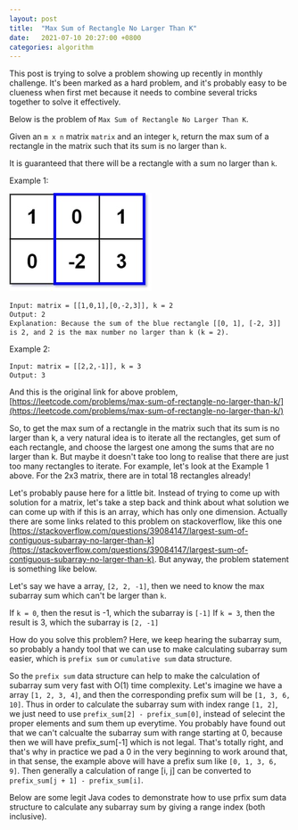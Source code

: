 ```yaml
---
layout: post
title:  "Max Sum of Rectangle No Larger Than K"
date:   2021-07-10 20:27:00 +0800
categories: algorithm
---
```


This post is trying to solve a problem showing up recently in monthly challenge. It's been marked as a hard problem, and it's probably easy to be clueness when first met because it needs to combine several tricks together to solve it effectively.

Below is the problem of `Max Sum of Rectangle No Larger Than K`. 

Given an `m x n` matrix `matrix` and an integer `k`, return the max sum of a rectangle in the matrix such that its sum is no larger than `k`.

It is guaranteed that there will be a rectangle with a sum no larger than `k`.

Example 1:

![Grid Sum](https://github.com/ywchang/ywchang.github.io/blob/master/_imgs/2021-07-10-example-grid-sum.jpeg?raw=true)

```
Input: matrix = [[1,0,1],[0,-2,3]], k = 2
Output: 2
Explanation: Because the sum of the blue rectangle [[0, 1], [-2, 3]] is 2, and 2 is the max number no larger than k (k = 2).
```

Example 2:

```
Input: matrix = [[2,2,-1]], k = 3
Output: 3
```

And this is the original link for above problem, [https://leetcode.com/problems/max-sum-of-rectangle-no-larger-than-k/](https://leetcode.com/problems/max-sum-of-rectangle-no-larger-than-k/)

So, to get the max sum of a rectangle in the matrix such that its sum is no larger than k, a very natural idea is to iterate all the rectangles, get sum of each rectangle, and choose the largest one among the sums that are no larger than k. But maybe it doesn't take too long to realise that there are just too many rectangles to iterate. For example, let's look at the Example 1 above. For the 2x3 matrix, there are in total 18 rectangles already!

Let's probably pause here for a little bit. Instead of trying to come up with solution for a matrix, let's take a step back and think about what solution we can come up with if this is an array, which has only one dimension. Actually there are some links related to this problem on stackoverflow, like this one [https://stackoverflow.com/questions/39084147/largest-sum-of-contiguous-subarray-no-larger-than-k](https://stackoverflow.com/questions/39084147/largest-sum-of-contiguous-subarray-no-larger-than-k). But anyway, the problem statement is something like below. 

Let's say we have a array, `[2, 2, -1]`, then we need to know the max subarray sum which can't be larger than `k`.

If `k = 0`, then the resut is -1, which the subarray is `[-1]`
If `k = 3`, then the result is 3, which the subarray is `[2, -1]`

How do you solve this problem? Here, we keep hearing the subarray sum, so probably a handy tool that we can use to make calculating subarray sum easier, which is `prefix sum` or `cumulative sum` data structure.

So the `prefix sum` data structure can help to make the calculation of subarray sum very fast with O(1) time complexity. Let's imagine we have a array `[1, 2, 3, 4]`, and then the corresponding prefix sum will be `[1, 3, 6, 10]`. Thus in order to calculate the subarray sum with index range `[1, 2]`, we just need to use `prefix_sum[2] - prefix_sum[0]`, instead of selecint the proper elements and sum them up everytime. You probably have found out that we can't calcualte the subarray sum with range starting at 0, because then we will have prefix_sum[-1] which is not legal. That's totally right, and that's why in practice we pad a 0 in the very beginning to work around that, in that sense, the example above will have a prefix sum like `[0, 1, 3, 6, 9]`. Then generally a calculation of range [i, j] can be converted to `prefix_sum[j + 1] - prefix_sum[i]`. 

Below are some legit Java codes to demonstrate how to use prfix sum data structure to calculate any subarray sum by giving a range index (both inclusive).

```Java

```



<script src="https://utteranc.es/client.js"
        repo="ywchang/ywchang.github.io"
        issue-term="pathname"
        theme="github-light"
        crossorigin="anonymous"
        async>
</script>











